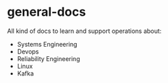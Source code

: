 # general-docs

All kind of docs to learn and support operations about:

- Systems Engineering
- Devops
- Reliability Engineering
- Linux
- Kafka
